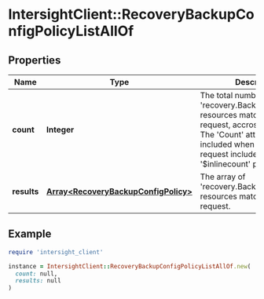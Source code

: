 # IntersightClient::RecoveryBackupConfigPolicyListAllOf

## Properties

| Name | Type | Description | Notes |
| ---- | ---- | ----------- | ----- |
| **count** | **Integer** | The total number of &#39;recovery.BackupConfigPolicy&#39; resources matching the request, accross all pages. The &#39;Count&#39; attribute is included when the HTTP GET request includes the &#39;$inlinecount&#39; parameter. | [optional] |
| **results** | [**Array&lt;RecoveryBackupConfigPolicy&gt;**](RecoveryBackupConfigPolicy.md) | The array of &#39;recovery.BackupConfigPolicy&#39; resources matching the request. | [optional] |

## Example

```ruby
require 'intersight_client'

instance = IntersightClient::RecoveryBackupConfigPolicyListAllOf.new(
  count: null,
  results: null
)
```

